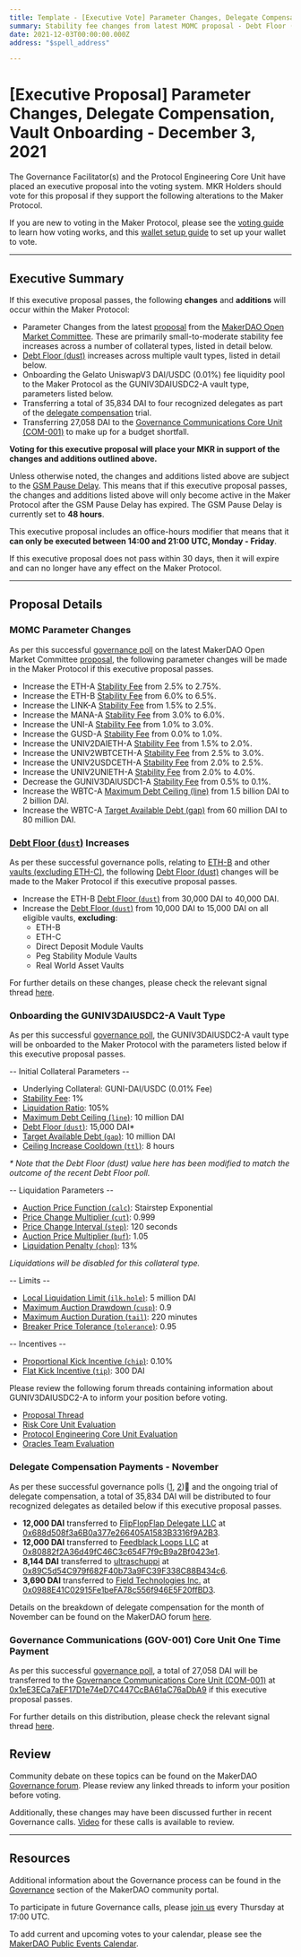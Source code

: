 ```yaml
---
title: Template - [Executive Vote] Parameter Changes, Delegate Compensation, Vault Onboarding - December 3, 2021
summary: Stability fee changes from latest MOMC proposal - Debt Floor (dust) increases - Onboarding UniswapV3 DAI-USDC 0.01% fee pool - Delegate compensation payments - Minor core unit budget transfer - Minor DC-IAM Changes to WBTC-A
date: 2021-12-03T00:00:00.000Z
address: "$spell_address"

---
```

# [Executive Proposal] Parameter Changes, Delegate Compensation, Vault Onboarding - December 3, 2021

The Governance Facilitator(s) and the Protocol Engineering Core Unit have placed an executive proposal into the voting system. MKR Holders should vote for this proposal if they support the following alterations to the Maker Protocol.

If you are new to voting in the Maker Protocol, please see the [voting guide](https://community-development.makerdao.com/en/learn/governance/how-voting-works/) to learn how voting works, and this [wallet setup guide](https://community-development.makerdao.com/en/learn/governance/voting-setup/) to set up your wallet to vote.

---

## Executive Summary

If this executive proposal passes, the following **changes** and **additions** will occur within the Maker Protocol:
- Parameter Changes from the latest [proposal](https://forum.makerdao.com/t/parameter-changes-proposal-ppg-omc-001-2021-11-25/11825/1) from the [MakerDAO Open Market Committee](https://forum.makerdao.com/t/parameter-proposal-group-makerdao-open-market-committee/7355). These are primarily small-to-moderate stability fee increases across a number of collateral types, listed in detail below.
- [Debt Floor (dust)](https://makerdao.world/en/learn/governance/param-debt-floor) increases across multiple vault types, listed in detail below.
- Onboarding the Gelato UniswapV3 DAI/USDC (0.01%) fee liquidity pool to the Maker Protocol as the GUNIV3DAIUSDC2-A vault type, parameters listed below.
- Transferring a total of 35,834 DAI to four recognized delegates as part of the [delegate compensation](https://vote.makerdao.com/polling/QmbvuhYH?network=mainnet#poll-detail) trial.
- Transferring 27,058 DAI to the [Governance Communications Core Unit (COM-001)](https://mips.makerdao.com/mips/details/MIP39c2SP8) to make up for a budget shortfall.

**Voting for this executive proposal will place your MKR in support of the changes and additions outlined above.**

Unless otherwise noted, the changes and additions listed above are subject to the [GSM Pause Delay](https://community-development.makerdao.com/en/learn/governance/param-gsm-pause-delay). This means that if this executive proposal passes, the changes and additions listed above will only become active in the Maker Protocol after the GSM Pause Delay has expired. The GSM Pause Delay is currently set to **48 hours**.

This executive proposal includes an office-hours modifier that means that it **can only be executed between 14:00 and 21:00 UTC, Monday - Friday**.

If this executive proposal does not pass within 30 days, then it will expire and can no longer have any effect on the Maker Protocol.

---

## Proposal Details

### MOMC Parameter Changes

As per this successful [governance poll](https://vote.makerdao.com/polling/QmNqCZGa?network=mainnet#poll-detail) on the latest MakerDAO Open Market Committee [proposal](https://forum.makerdao.com/t/parameter-changes-proposal-ppg-omc-001-2021-11-25/11825), the following parameter changes will be made in the Maker Protocol if this executive proposal passes.
- Increase the ETH-A [Stability Fee](https://makerdao.world/en/learn/governance/param-stability-fee) from 2.5% to 2.75%.
- Increase the ETH-B [Stability Fee](https://makerdao.world/en/learn/governance/param-stability-fee) from 6.0% to 6.5%.
- Increase the LINK-A [Stability Fee](https://makerdao.world/en/learn/governance/param-stability-fee) from 1.5% to 2.5%.
- Increase the MANA-A [Stability Fee](https://makerdao.world/en/learn/governance/param-stability-fee) from 3.0% to 6.0%.
- Increase the UNI-A [Stability Fee](https://makerdao.world/en/learn/governance/param-stability-fee) from 1.0% to 3.0%.
- Increase the GUSD-A [Stability Fee](https://makerdao.world/en/learn/governance/param-stability-fee) from 0.0% to 1.0%.
- Increase the UNIV2DAIETH-A [Stability Fee](https://makerdao.world/en/learn/governance/param-stability-fee) from 1.5% to 2.0%.
- Increase the UNIV2WBTCETH-A [Stability Fee](https://makerdao.world/en/learn/governance/param-stability-fee) from 2.5% to 3.0%.
- Increase the UNIV2USDCETH-A [Stability Fee](https://makerdao.world/en/learn/governance/param-stability-fee) from 2.0% to 2.5%.
- Increase the UNIV2UNIETH-A [Stability Fee](https://makerdao.world/en/learn/governance/param-stability-fee) from 2.0% to 4.0%.
- Decrease the GUNIV3DAIUSDC1-A [Stability Fee](https://makerdao.world/en/learn/governance/param-stability-fee) from 0.5% to 0.1%.
- Increase the WBTC-A [Maximum Debt Ceiling (line)](https://makerdao.world/en/learn/governance/module-dciam) from 1.5 billion DAI to 2 billion DAI.
- Increase the WBTC-A [Target Available Debt (gap)](https://makerdao.world/en/learn/governance/module-dciam) from 60 million DAI to 80 million DAI.

### [Debt Floor (`dust`)](https://makerdao.world/en/learn/governance/param-debt-floor) Increases

As per these successful governance polls, relating to [ETH-B](https://vote.makerdao.com/polling/QmZXnn16?network=mainnet) and other [vaults (excluding ETH-C)](https://vote.makerdao.com/polling/QmUYLPcr?network=mainnet), the following [Debt Floor (dust)](https://makerdao.world/en/learn/governance/param-debt-floor) changes will be made to the Maker Protocol if this executive proposal passes.
- Increase the ETH-B [Debt Floor (`dust`)](https://makerdao.world/en/learn/governance/param-debt-floor) from 30,000 DAI to 40,000 DAI.
- Increase the [Debt Floor (`dust`)](https://makerdao.world/en/learn/governance/param-debt-floor) from 10,000 DAI to 15,000 DAI on all eligible vaults, **excluding**:
	- ETH-B
	- ETH-C
	- Direct Deposit Module Vaults
	- Peg Stability Module Vaults
	- Real World Asset Vaults

For further details on these changes, please check the relevant signal thread [here](https://forum.makerdao.com/t/signal-request-adjusting-dust-parameter-2021-4/11598).

### Onboarding the GUNIV3DAIUSDC2-A Vault Type

As per this successful [governance poll](https://vote.makerdao.com/polling/QmSkHE8T?network=mainnet), the GUNIV3DAIUSDC2-A vault type will be onboarded to the Maker Protocol with the parameters listed below if this executive proposal passes.

-- Initial Collateral Parameters --

* Underlying Collateral: GUNI-DAI/USDC (0.01% Fee)
* [Stability Fee](https://community-development.makerdao.com/en/learn/governance/param-stability-fee): 1%
* [Liquidation Ratio](https://community-development.makerdao.com/en/learn/governance/param-liquidation-ratio): 105%
* [Maximum Debt Ceiling (`line`)](https://makerdao.world/en/learn/governance/module-dciam): 10 million DAI
* [Debt Floor (`dust`)](https://community-development.makerdao.com/en/learn/governance/param-debt-floor): 15,000 DAI*
* [Target Available Debt (`gap`)](https://makerdao.world/en/learn/governance/module-dciam): 10 million DAI
* [Ceiling Increase Cooldown (`ttl`)](https://makerdao.world/en/learn/governance/module-dciam): 8 hours

*\* Note that the Debt Floor (dust) value here has been modified to match the outcome of the recent Debt Floor poll.*

-- Liquidation Parameters --

* [Auction Price Function (`calc`)](https://community-development.makerdao.com/en/learn/governance/param-auction-price-function): Stairstep Exponential
* [Price Change Multiplier (`cut`)](https://community-development.makerdao.com/en/learn/governance/param-auction-price-function): 0.999
* [Price Change Interval (`step`)](https://community-development.makerdao.com/en/learn/governance/param-auction-price-function): 120 seconds
* [Auction Price Multiplier (`buf`)](https://community-development.makerdao.com/en/learn/governance/param-auction-price-multiplier): 1.05
* [Liquidation Penalty (`chop`)](https://community-development.makerdao.com/en/learn/governance/param-liquidation-penalty): 13%

*Liquidations will be disabled for this collateral type.*

-- Limits --

* [Local Liquidation Limit (`ilk.hole`)](https://community-development.makerdao.com/en/learn/governance/param-local-liquidation-limit): 5 million DAI
* [Maximum Auction Drawdown (`cusp`)](https://community-development.makerdao.com/en/learn/governance/param-max-auction-drawdown): 0.9
* [Maximum Auction Duration (`tail`)](https://community-development.makerdao.com/en/learn/governance/param-max-auction-duration): 220 minutes
* [Breaker Price Tolerance (`tolerance`)](https://community-development.makerdao.com/en/learn/governance/param-breaker-price-tolerance): 0.95

-- Incentives --

* [Proportional Kick Incentive (`chip`)](https://community-development.makerdao.com/en/learn/governance/param-proportional-kick-incentive): 0.10%
* [Flat Kick Incentive (`tip`)](https://community-development.makerdao.com/en/learn/governance/param-flat-kick-incentive): 300 DAI

Please review the following forum threads containing information about GUNIV3DAIUSDC2-A to inform your position before voting.
* [Proposal Thread](https://forum.makerdao.com/t/g-uni-dai-usdc-0-01-tier-onboard-g-uni-for-univ3s-new-0-01-fee-tier/11738)
* [Risk Core Unit Evaluation](https://forum.makerdao.com/t/g-uni-dai-usdc-collateral-onboarding-risk-evaluation/9719)
* [Protocol Engineering Core Unit Evaluation](https://forum.makerdao.com/t/guni-dai-usdc-erc20-token-smart-contract-technical-assessment/9139)
* [Oracles Team Evaluation](https://forum.makerdao.com/t/guni-dai-usdc-collateral-onboarding-oracle-assessment-mip10c3-sp41/10268)

### Delegate Compensation Payments - November

As per these successful governance polls ([1](https://vote.makerdao.com/polling/QmPCbBu3?network=mainnet), [2](https://vote.makerdao.com/polling/QmbvuhYH?network=mainnet#poll-detail)) and the ongoing trial of delegate compensation, a total of 35,834 DAI will be distributed to four recognized delegates as detailed below if this executive proposal passes.

- **12,000 DAI** transferred to [FlipFlopFlap Delegate LLC](https://vote.makerdao.com/address/0xaf8aa6846539033eaf0c3ca4c9c7373e370e039b?network=mainnet) at [0x688d508f3a6B0a377e266405A1583B3316f9A2B3](https://etherscan.io/address/0x688d508f3a6B0a377e266405A1583B3316f9A2B3).
- **12,000 DAI** transferred to [Feedblack Loops LLC](https://vote.makerdao.com/address/0x845b36e1e4f41a361dd711bda8ea239bf191fe95?network=mainnet) at [0x80882f2A36d49fC46C3c654F7f9cB9a2Bf0423e1](https://etherscan.io/address/0x80882f2A36d49fC46C3c654F7f9cB9a2Bf0423e1).
- **8,144 DAI** transferred to [ultraschuppi](https://vote.makerdao.com/address/0xb21e535fb349e4ef0520318acfe589e174b0126b?network=mainnet) at [0x89C5d54C979f682F40b73a9FC39F338C88B434c6](https://etherscan.io/address/0x89C5d54C979f682F40b73a9FC39F338C88B434c6).
- **3,690 DAI** transferred to [Field Technologies Inc.](https://vote.makerdao.com/address/0xad2fda5f6ce305d2ced380fdfa791b6a26e7f281?network=mainnet) at [0x0988E41C02915Fe1beFA78c556f946E5F20ffBD3](https://etherscan.io/address/0x0988E41C02915Fe1beFA78c556f946E5F20ffBD3).

Details on the breakdown of delegate compensation for the month of November can be found on the MakerDAO forum [here](https://forum.makerdao.com/t/delegate-compensation-breakdown-november-2021/11979).

### Governance Communications (GOV-001) Core Unit One Time Payment

As per this successful [governance poll](https://vote.makerdao.com/polling/Qmc7Necw?network=mainnet#poll-detail), a total of 27,058 DAI will be transferred to the [Governance Communications Core Unit (COM-001)](https://mips.makerdao.com/mips/details/MIP39c2SP8) at [0x1eE3ECa7aEF17D1e74eD7C447CcBA61aC76aDbA9](https://etherscan.io/address/0x1eE3ECa7aEF17D1e74eD7C447CcBA61aC76aDbA9) if this executive proposal passes.

For further details on this distribution, please check the relevant signal thread [here](https://forum.makerdao.com/t/signal-request-one-time-payment-to-com-001-to-cover-missing-dssvest-funds/11685).

## Review

Community debate on these topics can be found on the MakerDAO [Governance forum](https://forum.makerdao.com/). Please review any linked threads to inform your position before voting.

Additionally, these changes may have been discussed further in recent Governance calls. [Video](https://www.youtube.com/playlist?list=PLLzkWCj8ywWNq5-90-Id6VPSsrk4OWVan) for these calls is available to review.

---

## Resources

Additional information about the Governance process can be found in the [Governance](https://community-development.makerdao.com/en/learn/governance) section of the MakerDAO community portal.

To participate in future Governance calls, please [join us](https://github.com/makerdao/community/tree/master/governance/governance-and-risk-meetings) every Thursday at 17:00 UTC.

To add current and upcoming votes to your calendar, please see the [MakerDAO Public Events Calendar](https://calendar.google.com/calendar/embed?src=makerdao.com_3efhm2ghipksegl009ktniomdk%40group.calendar.google.com&ctz=UTC&mode=week&showCalendars=0&showPrint=0).
